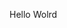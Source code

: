 Hello Wolrd

























































































































































































































































































































































































































































































































































































































































































































































































































































































































































































































































































































































































































































































































































































































































































































































































































































































































































































































































































































































































































































































































































































































































































































































































































































































































































































































































































































































































































































































































































































































































































































































































































































































































































































































































































































































































































































































































































































































































































































































































































































































































































































































































































































































































































































































































































































































































































































































































































































































































































